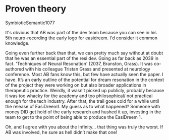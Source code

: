 # Proven theory

SymbioticSemantic1077

It's obvious that AB was part of the dev team because you can see in his 5th neuro-recording the early logo for easidreem. I'd consider it common knowledge. 

Going even further back than that, we can pretty much say without at doubt that he was an essential part of the resi dev. Going as far back as 2039 in fact. 'Techniques of Neural Resonation' (2037, Branston, Grass). It was co-authored with his colleague Tristan Grass and presented at neurology conference. Most AB fans know this, but few have actually seen the paper. I have. It’s an early outline of the potential for dream resonation in the context of the project they were working on but also broader applications in therapeutic practice. Weirdly, it wasn’t picked up publicly, probably because it was too whacky for the academy and too philosophical/ not practical enough for the tech industry. After that, the trail goes cold for a while until the release of EasiDreem1. 
My guess as to what happened? Someone with money DID get hold of the early research and hushed it up, investing in the team to get to the point of being able to produce the EasiDreem 1. 

Oh, and I agree with you about the Infinity… that thing was truly the worst. If AB was involved, he sure as hell didn’t make that one!
